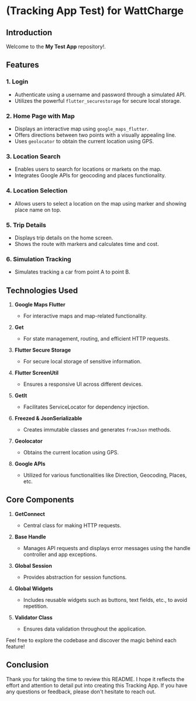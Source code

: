 # (Tracking App Test) for WattCharge

## Introduction

Welcome to the **My Test App** repository!.

## Features

### 1. Login

- Authenticate using a username and password through a simulated API.
- Utilizes the powerful `flutter_securestorage` for secure local storage.

### 2. Home Page with Map

- Displays an interactive map using `google_maps_flutter`.
- Offers directions between two points with a visually appealing line.
- Uses `geolocator` to obtain the current location using GPS.

### 3. Location Search

- Enables users to search for locations or markets on the map.
- Integrates Google APIs for geocoding and places functionality.

### 4. Location Selection

- Allows users to select a location on the map using marker and showing place name on top.

### 5. Trip Details

- Displays trip details on the home screen.
- Shows the route with markers and calculates time and cost.

### 6. Simulation Tracking

- Simulates tracking a car from point A to point B.

## Technologies Used

1. **Google Maps Flutter**
   - For interactive maps and map-related functionality.

2. **Get**
   - For state management, routing, and efficient HTTP requests.

3. **Flutter Secure Storage**
   - For secure local storage of sensitive information.

4. **Flutter ScreenUtil**
   - Ensures a responsive UI across different devices.

5. **GetIt**
   - Facilitates ServiceLocator for dependency injection.

6. **Freezed & JsonSerializable**
   - Creates immutable classes and generates `fromJson` methods.

7. **Geolocator**
   - Obtains the current location using GPS.

8. **Google APIs**
   - Utilized for various functionalities like Direction, Geocoding, Places, etc.

## Core Components

1. **GetConnect**
   - Central class for making HTTP requests.

2. **Base Handle**
   - Manages API requests and displays error messages using the handle controller and app exceptions.

3. **Global Session**
   - Provides abstraction for session functions.

4. **Global Widgets**
   - Includes reusable widgets such as buttons, text fields, etc., to avoid repetition.

5. **Validator Class**
   - Ensures data validation throughout the application.

<!-- ## Demo

Check out the gif below to see a quick demonstration of the Tracking App in action:

![Tracking App Demo](demo.gif) -->

Feel free to explore the codebase and discover the magic behind each feature!

## Conclusion

Thank you for taking the time to review this README. I hope it reflects the effort and attention to detail put into creating this Tracking App. If you have any questions or feedback, please don't hesitate to reach out.